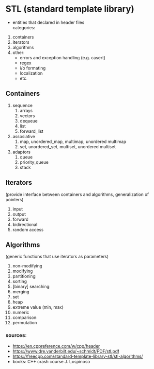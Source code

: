 # STL (standard template library)
- entities that declared in header files <br />
categories:
1) containers
2) iterators
3) algorithms
4) other:
   - errors and exception handling (e.g. casert)
   - regex
   - i/o formating
   - localization
   - etc.

## Containers
1) sequence
   1) arrays
   2) vectors
   3) dequeue
   4) list
   5) forward_list
2) assosiative
   1) map, unordered_map, multimap, unordered multimap
   2) set, unordered_set, multiset, unordered multiset
3) adaptors
   1) queue
   2) priority_queue
   3) stack

## Iterators
(provide interface between containers and algorithms, generalization of pointers)
1) input
2) output
3) forward
4) bidirectional
5) random access

## Algorithms
(generic functions that use iterators as parameters)
1) non-modifying
2) modifying
3) partitioning
4) sorting
5) [binary] searching
6) merging
7) set
8) heap
9) extreme value (min, max)
10) numeric
11) comparison
12) permutation

### sources:
- https://en.cppreference.com/w/cpp/header
- https://www.dre.vanderbilt.edu/~schmidt/PDF/stl.pdf
- https://freecpp.com/standard-template-library-stl/stl-algorithms/
- books: C++ crash course J. Lospinoso